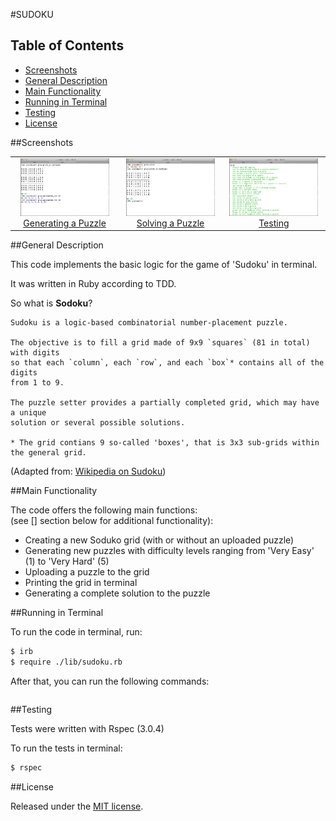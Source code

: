 #SUDOKU

## Table of Contents

* [Screenshots](#screenshots)
* [General Description](#general-description)
* [Main Functionality](#main-functionality)
* [Running in Terminal](#running-in-terminal)
* [Testing](#testing)
* [License](#license)


##Screenshots

<table>
	<tr>
		<td align="center" width="200px">
			<a href="https://raw.githubusercontent.com/nadavmatalon/sudoku/master/images/sudoku_1.jpg">
				<img src="images/sudoku_1.jpg" height="92px" />
				 Generating a Puzzle
			</a>
		</td>
		<td align="center" width="200px">
			<a href="https://raw.githubusercontent.com/nadavmatalon/sudoku/master/images/sudoku_2.jpg">
				<img src="images/sudoku_2.jpg" height="92px" />
				 Solving a Puzzle
			</a>
		</td>
		<td align="center" width="200px">
			<a href="https://raw.githubusercontent.com/nadavmatalon/sudoku/master/images/sudoku_3.jpg">
				<img src="images/sudoku_3.jpg" height="92px" />
				 Testing
			</a>
		</td>
	</tr>
</table>


##General Description

This code implements the basic logic for the game of 'Sudoku' in terminal.

It was written in Ruby according to TDD.

So what is __Sodoku__?

```
Sudoku is a logic-based combinatorial number-placement puzzle. 

The objective is to fill a grid made of 9x9 `squares` (81 in total) with digits  
so that each `column`, each `row`, and each `box`* contains all of the digits 
from 1 to 9. 

The puzzle setter provides a partially completed grid, which may have a unique 
solution or several possible solutions.

* The grid contians 9 so-called 'boxes', that is 3x3 sub-grids within the general grid.
```

(Adapted from: [Wikipedia on Sudoku](http://en.wikipedia.org/wiki/Sudoku))


##Main Functionality

The code offers the following main functions:<br/>
(see [] section below for additional functionality):
* Creating a new Soduko grid (with or without an uploaded puzzle)
* Generating new puzzles with difficulty levels ranging from 'Very Easy' (1) to 'Very Hard' (5)
* Uploading a puzzle to the grid
* Printing the grid in terminal
* Generating a complete solution to the puzzle


##Running in Terminal

To run the code in terminal, run:

```bash
$ irb
$ require ./lib/sudoku.rb
```

After that, you can run the following commands:

```bash


```

##Testing

Tests were written with Rspec (3.0.4)

To run the tests in terminal: 

```bash
$ rspec
```

##License

<p>Released under the <a href="http://www.opensource.org/licenses/MIT">MIT license</a>.</p>
